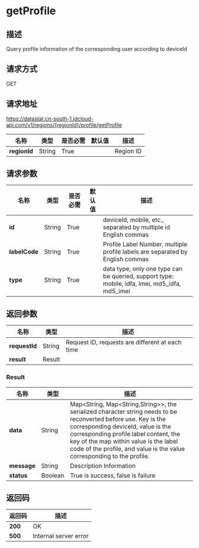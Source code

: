 # getProfile


## 描述
Query profile information of the corresponding user according to deviceId

## 请求方式
GET

## 请求地址
https://datastar.cn-south-1.jdcloud-api.com/v1/regions/{regionId}/profile/getProfile

|名称|类型|是否必需|默认值|描述|
|---|---|---|---|---|
|**regionId**|String|True| |Region ID|

## 请求参数
|名称|类型|是否必需|默认值|描述|
|---|---|---|---|---|
|**id**|String|True| |deviceId, mobile, etc., separated by multiple id English commas|
|**labelCode**|String|True| |Profile Label Number, multiple profile labels are separated by English commas|
|**type**|String|True| |data type, only one type can be queried, support type: mobile, idfa, imei, md5_idfa, md5_imei|


## 返回参数
|名称|类型|描述|
|---|---|---|
|**requestId**|String|Request ID, requests are different at each time|
|**result**|Result| |

### Result
|名称|类型|描述|
|---|---|---|
|**data**|String|Map<String, Map<String,String>>, the serialized character string needs to be reconverted before use. Key is the corresponding deviceId, value is the corresponding profile label content, the key of the map within value is the label code of the profile, and value is the value corresponding to the profile.|
|**message**|String|Description Information|
|**status**|Boolean|True is success, false is failure|

## 返回码
|返回码|描述|
|---|---|
|**200**|OK|
|**500**|Internal server error|
